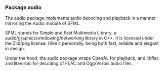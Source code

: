 ### Package audio

The audio package implements audio decoding and playback in a manner mirroring the Audio module of SFML.

SFML stands for Simple and Fast Multimedia Library, a audio/graphics/windowing/networking library in C++. It is licensed under the Zlib/png license. I like it personally, being both fast, reliable and elegant in design.

Under the hood, the audio package wraps OpenAL for playback, and libflac and libvorbis for decoding of FLAC and Ogg/Vorbis audio files.
